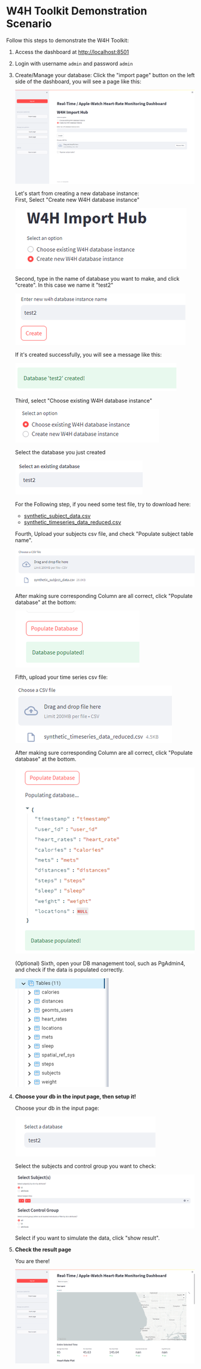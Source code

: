 # W4H Toolkit Demonstration Scenario

Follow this steps to demonstrate the W4H Toolkit:

1. Access the dashboard at [http://localhost:8501](http://localhost:8501)
2. Login with username `admin` and password `admin`
3. Create/Manage your database: Click the "import page" button on the left side of the dashboard, you will see a page like this:

    ![import_page_create](static/import_page_create.png)

    Let's start from creating a new database instance:  
    First, Select "Create new W4H database instance"

    ![create_new_db](static/create_new_db.png)

    Second, type in the name of database you want to make, and click "create". In this case we name it "test2"

    ![set_db_name](./static/set_db_name.png)

    If it's created successfully, you will see a message like this: 

    ![create_success](./static/create_success.png)

    Third, select "Choose existing W4H database instance" 

    ![choose_exist_db](./static/choose_exist_db.png)

    Select the database you just created

    ![select_exist_db](./static/select_exist_db.png)

    For the Following step, if you need some test file, try to download here:

    - [synthetic_subject_data.csv](../app/static/synthetic_subject_data.csv)
    - [synthetic_timeseries_data_reduced.csv](../app/static/synthetic_timeseries_data_reduced.csv)  

    Fourth, Upload your subjects csv file, and check "Populate subject table name".

    ![upload_subject_csv](./static/upload_subject_csv.png)

    After making sure corresponding Column are all correct, click "Populate database" at the bottom:

    ![populate_db](./static/populate_db.png)

    Fifth, upload your time series csv file:

    ![upload_time_csv](./static/upload_time_csv.png)

    After making sure corresponding Column are all correct, click "Populate database" at the bottom.

    ![populate_db_time](./static/populate_db_time.png)

    (Optional) Sixth, open your DB management tool, such as PgAdmin4, and check if the data is populated correctly.

    ![pgadmin](./static/pgadmin.png)

4. **Choose your db in the input page, then setup it!**  

    Choose your db in the input page:

    ![input_select_db](./static/input_select_db.png)

    Select the subjects and control group you want to check:

    ![subjects_and_control_group](./static/subjects_and_control_group.png)

    Select if you want to simulate the data, click "show result".

5. **Check the result page**  

    You are there!

    ![result_page](./static/result_page.png)
